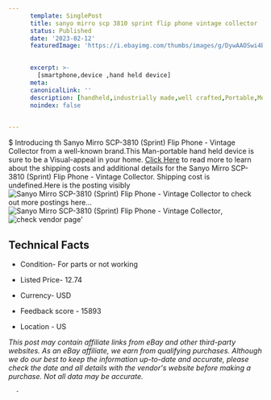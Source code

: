 ```yaml
---
      template: SinglePost
      title: sanyo mirro scp 3810 sprint flip phone vintage collector
      status: Published
      date: '2023-02-12'
      featuredImage: 'https://i.ebayimg.com/thumbs/images/g/DywAAOSwi4Bi6VY7/s-l225.jpg'
       

      excerpt: >-
        [smartphone,device ,hand held device]
      meta:
      canonicalLink: ''
      description: [handheld,industrially made,well crafted,Portable,Mobile,Compact,Convenient,Lightweight,Maneuverable,Man-portable,Miniature,Carriable,Hand-held,Light,Holdable,Transportable,Mobile device,Pocket-sized,On-the-go,Wireless,Cordless,Compact size,Convenient size, smartphone,device ,hand held device]
      noindex: false
      

---
```

$
      Introducing th Sanyo Mirro SCP-3810 (Sprint) Flip Phone - Vintage Collector from a well-known brand.This Man-portable hand held device is sure to be a Visual-appeal in your home. [Click Here](https://www.ebay.com/itm/134172510394?hash=item1f3d4e08ba%3Ag%3ADywAAOSwi4Bi6VY7&mkevt=1&mkcid=1&mkrid=711-53200-19255-0&campid=%253CePNCampaignId%253E&customid=%253CreferenceId%253E&toolid=10049) to read more to learn about the shipping costs and additional details for the Sanyo Mirro SCP-3810 (Sprint) Flip Phone - Vintage Collector. Shipping cost is undefined.Here is the posting visibly ![Sanyo Mirro SCP-3810 (Sprint) Flip Phone - Vintage Collector](https://i.ebayimg.com/thumbs/images/g/DywAAOSwi4Bi6VY7/s-l225.jpg) to check out more postings here... ![Sanyo Mirro SCP-3810 (Sprint) Flip Phone - Vintage Collector](https://i.ebayimg.com/images/g/DywAAOSwi4Bi6VY7/s-l1600.jpg), ![check vendor page](https://origin-galleryplus.ebayimg.com/ws/web/134172510394_2_0_1/225x225.jpg,https://origin-galleryplus.ebayimg.com/ws/web/134172510394_3_0_1/225x225.jpg,https://origin-galleryplus.ebayimg.com/ws/web/134172510394_4_0_1/225x225.jpg,https://origin-galleryplus.ebayimg.com/ws/web/134172510394_5_0_1/225x225.jpg)'

      

 ## Technical Facts 



     
      

 - Condition- For parts or not working 


      

 - Listed Price- 12.74 


      

 - Currency- USD 


      

 - Feedback score - 15893 


      

 - Location - US 


      
      

 *_This post may contain affiliate links from eBay and other third-party websites. As an eBay affiliate, we earn from qualifying purchases. Although we do our best to keep the information up-to-date and accurate, please check the date and all details with the vendor's website before making a purchase. Not all data may be accurate._*




      -
